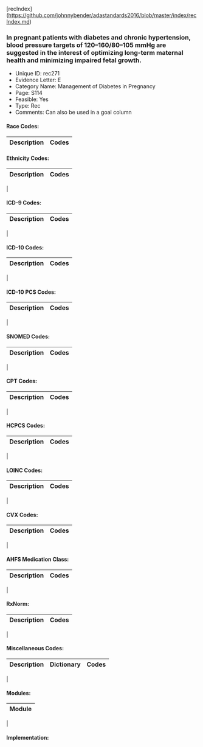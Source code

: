 [recIndex] (https://github.com/johnnybender/adastandards2016/blob/master/index/recIndex.md)

### **In pregnant patients with diabetes and chronic hypertension, blood pressure targets of 120–160/80–105 mmHg are suggested in the interest of optimizing long-term maternal health and minimizing impaired fetal growth.**
* Unique ID: rec271
* Evidence Letter: E
* Category Name: Management of Diabetes in Pregnancy
* Page: S114
* Feasible: Yes
* Type: Rec
* Comments: Can also be used in a goal column  

#### Race Codes:

Description | Codes
----------- | -----


#### Ethnicity Codes:

Description | Codes
----------- | -----
|

#### ICD-9 Codes:

Description | Codes
----------- | -----
|

#### ICD-10 Codes:

Description | Codes
----------- | -----
|

#### ICD-10 PCS Codes:

Description | Codes
----------- | -----
|

#### SNOMED Codes:

Description | Codes
----------- | -----
|

#### CPT Codes:

Description | Codes
----------- | -----
|

#### HCPCS Codes:

Description | Codes
----------- | -----
|

#### LOINC Codes:

Description | Codes
----------- | -----
|

#### CVX Codes:

Description | Codes
----------- | -----
|

#### AHFS Medication Class:

Description | Codes
----------- | -----
|

#### RxNorm:

Description | Codes
----------- | -----
|

#### Miscellaneous Codes:

Description | Dictionary | Codes
----------- | ---------- | -----
|

#### Modules:

Module |
------ |
|

#### Implementation:
